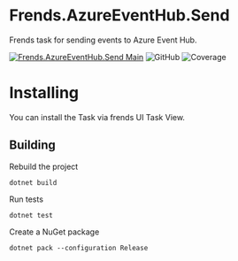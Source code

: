 # Frends.AzureEventHub.Send
Frends task for sending events to Azure Event Hub.

[![Frends.AzureEventHub.Send Main](https://github.com/FrendsPlatform/Frends.AzureEventHub/actions/workflows/Send_build_and_test_on_main.yml/badge.svg)](https://github.com/FrendsPlatform/Frends.AzureEventHub/actions/workflows/Send_build_and_test_on_main.yml)
 ![GitHub](https://img.shields.io/github/license/FrendsPlatform/Frends.AzureEventHub?label=License)
 ![Coverage](https://app-github-custom-badges.azurewebsites.net/Badge?key=FrendsPlatform/Frends.AzureEventHub/Frends.AzureEventHub.Send|main)

# Installing

You can install the Task via frends UI Task View.

## Building

Rebuild the project

`dotnet build`

Run tests

`dotnet test`

Create a NuGet package

`dotnet pack --configuration Release`